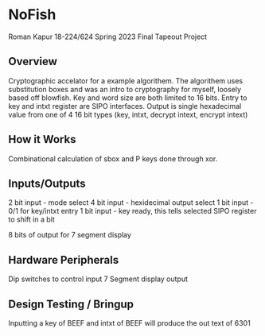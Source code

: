 # NoFish

Roman Kapur
18-224/624 Spring 2023 Final Tapeout Project

## Overview

Cryptographic accelator for a example algorithem. The algorithem uses substitution boxes and was an intro to cryptography for myself, loosely based off blowfish. Key and word size are both limited to 16 bits. Entry to key and intxt register are SIPO interfaces. Output is single hexadecimal value from one of 4 16 bit types (key, intxt, decrypt intext, encrypt intext)

## How it Works

Combinational calculation of sbox and P keys done through xor. 

## Inputs/Outputs

2 bit input - mode select
4 bit input - hexidecimal output select
1 bit input - 0/1 for key/intxt entry
1 bit input - key ready, this tells selected SIPO register to shift in a bit

8 bits of output for 7 segment display 

## Hardware Peripherals

Dip switches to control input
7 Segment display output 

## Design Testing / Bringup

Inputting a key of BEEF and intxt of BEEF will produce the out text of 6301 
